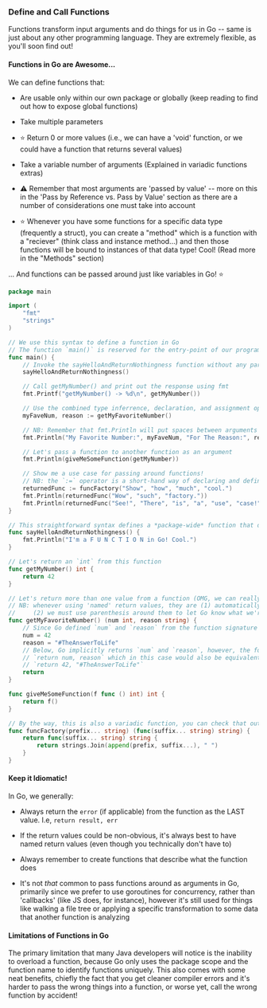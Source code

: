 ### Define and Call Functions

Functions transform input arguments and do things for us in Go -- same is just about any other programming language. They are extremely flexible, as you'll soon find out!

#### Functions in Go are Awesome...

We can define functions that:

* Are usable only within our own package or globally (keep reading to find out how to expose global functions)

* Take multiple parameters

* ⭐ Return 0 or more values (i.e., we can have a 'void' function, or we could have a function that returns several values)

* Take a variable number of arguments (Explained in variadic functions extras)

* ⚠️ Remember that most arguments are 'passed by value' -- more on this in the 'Pass by Reference vs. Pass by Value' section as there are a number of considerations one must take into account

* ⭐ Whenever you have some functions for a specific data type (frequently a struct), you can create a "method" which is a function with a "reciever" (think class and instance method...) and then those functions will be bound to instances of that data type! Cool! (Read more in the "Methods" section)

... And functions can be passed around just like variables in Go! ⭐

```go
package main

import (
    "fmt"
    "strings"
)

// We use this syntax to define a function in Go
// The function `main()` is reserved for the entry-point of our program
func main() {
    // Invoke the sayHelloAndReturnNothingness function without any parameters
    sayHelloAndReturnNothingness()

    // Call getMyNumber() and print out the response using fmt
    fmt.Printf("getMyNumber() -> %d\n", getMyNumber())

    // Use the combined type inferrence, declaration, and assignment operators to get the results of the getMyFavoriteNumber func
    myFaveNum, reason := getMyFavoriteNumber()

    // NB: Remember that fmt.Println will put spaces between arguments for us!
    fmt.Println("My Favorite Number:", myFaveNum, "For The Reason:", reason)

    // Let's pass a function to another function as an argument
    fmt.Println(giveMeSomeFunction(getMyNumber))

    // Show me a use case for passing around functions!
    // NB: the `:=` operator is a short-hand way of declaring and defining variables, more on this in the Variables section!
    returnedFunc := funcFactory("Show", "how", "much", "cool.")
    fmt.Println(returnedFunc("Wow", "such", "factory."))
    fmt.Println(returnedFunc("See!", "There", "is", "a", "use", "case!"))
}

// This straightforward syntax defines a *package-wide* function that doesn't return anything
func sayHelloAndReturnNothingness() {
    fmt.Println("I'm a F U N C T I O N in Go! Cool.")
}

// Let's return an `int` from this function
func getMyNumber() int {
    return 42
}

// Let's return more than one value from a function (OMG, we can really do that? You bet!)
// NB: whenever using 'named' return values, they are (1) automatically defined with their default values and;
//     (2) we must use parenthesis around them to let Go know what we're up to!
func getMyFavoriteNumber() (num int, reason string) {
    // Since Go defined `num` and `reason` from the function signature above, we can use the assignment operator `=`
    num = 42
    reason = "#TheAnswerToLife"
    // Below, Go implicitly returns `num` and `reason`, however, the following would also be equivalent:
    // `return num, reason` which in this case would also be equivalent to:
    // `return 42, "#TheAnswerToLife"`
    return
}

func giveMeSomeFunction(f func () int) int {
    return f()
}

// By the way, this is also a variadic function, you can check that out in the extras in a section called "Variadic Functions"
func funcFactory(prefix... string) (func(suffix... string) string) {
    return func(suffix... string) string {
        return strings.Join(append(prefix, suffix...), " ")
    }
}

```

#### Keep it Idiomatic!

In Go, we generally:

* Always return the `error` (if applicable) from the function as the LAST value. I.e, `return result, err`

* If the return values could be non-obvious, it's always best to have named return values (even though you technically don't have to)

* Always remember to create functions that describe what the function does

* It's not _that_ common to pass functions around as arguments in Go, primarily since we prefer to use goroutines for concurrency, rather than 'callbacks' (like JS does, for instance), however it's still used for things like walking a file tree or applying a specific transformation to some data that another function is analyzing

#### Limitations of Functions in Go

The primary limitation that many Java developers will notice is the inability to overload a function, because Go only uses the package scope and the function name to identify functions uniquely. This also comes with some neat benefits, chiefly the fact that you get cleaner compiler errors and it's harder to pass the wrong things into a function, or worse yet, call the wrong function by accident!
